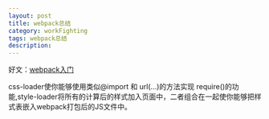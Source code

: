 ```yaml
---
layout: post
title: webpack总结
category: workFighting
tags: webpack总结
description: 
---
```


好文：[webpack入门](https://www.jianshu.com/p/42e11515c10f)


css-loader使你能够使用类似@import 和 url(...)的方法实现 require()的功能,style-loader将所有的计算后的样式加入页面中，二者组合在一起使你能够把样式表嵌入webpack打包后的JS文件中。
